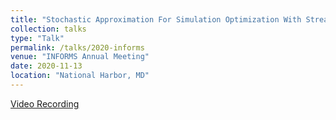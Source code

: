 ```yaml
---
title: "Stochastic Approximation For Simulation Optimization With Streaming Input Data"
collection: talks
type: "Talk"
permalink: /talks/2020-informs
venue: "INFORMS Annual Meeting"
date: 2020-11-13
location: "National Harbor, MD"
---
```


[Video Recording](https://cattendee.abstractsonline.com/meeting/9022/presentation/2898)
